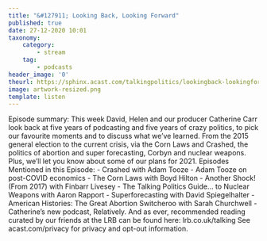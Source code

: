 ```yaml
---
title: "&#127911; Looking Back, Looking Forward"
published: true
date: 27-12-2020 10:01
taxonomy:
    category:
        - stream
    tag:
        - podcasts
header_image: '0'
theurl: https://sphinx.acast.com/talkingpolitics/lookingback-lookingforward/media.mp3
image: artwork-resized.png
template: listen
--- 
```

Episode summary: This week David, Helen and our producer Catherine Carr look back at five years of podcasting and five years of crazy politics, to pick our favourite moments and to discuss what we’ve learned. From the 2015 general election to the current crisis, via the Corn Laws and Crashed, the politics of abortion and super forecasting, Corbyn and nuclear weapons. Plus, we’ll let you know about some of our plans for 2021. Episodes Mentioned in this Episode: - Crashed with Adam Tooze - Adam Tooze on post-COVID economics - The Corn Laws with Boyd Hilton - Another Shock! (From 2017) with Finbarr Livesey - The Talking Politics Guide… to Nuclear Weapons with Aaron Rapport - Superforecasting with David Spiegelhalter - American Histories: The Great Abortion Switcheroo with Sarah Churchwell - Catherine’s new podcast, Relatively. And as ever, recommended reading curated by our friends at the LRB can be found here: lrb.co.uk/talking See acast.com/privacy for privacy and opt-out information.
